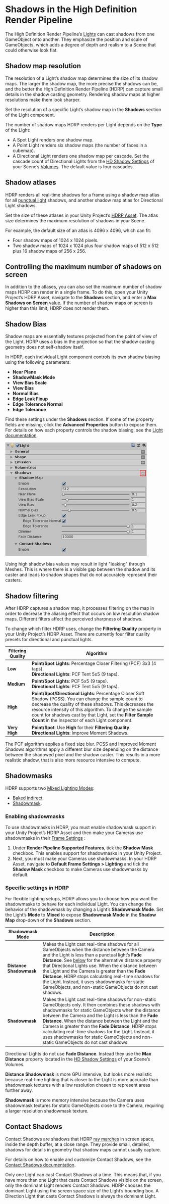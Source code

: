 # Shadows in the High Definition Render Pipeline

The High Definition Render Pipeline’s [Lights](Light-Component.html) can cast shadows from one GameObject onto another. They emphasize the position and scale of GameObjects, which adds a degree of depth and realism to a Scene that could otherwise look flat.

## Shadow map resolution

The resolution of a Light’s shadow map determines the size of its shadow maps. The larger the shadow map, the more precise the shadows can be, and the better the High Definition Render Pipeline (HDRP) can capture small details in the shadow casting geometry. Rendering shadow maps at higher resolutions make them look sharper.

Set the resolution of a specific Light’s shadow map in the **Shadows** section of the Light component.

The number of shadow maps HDRP renders per Light depends on the **Type** of the Light:

- A Spot Light renders one shadow map.
- A Point Light renders six shadow maps (the number of faces in a cubemap).
- A Directional Light renders one shadow map per cascade. Set the cascade count of Directional Lights from the [HD Shadow Settings](Override-Shadows.html) of your Scene’s [Volumes](Volumes.html). The default value is four cascades.

## Shadow atlases

HDRP renders all real-time shadows for a frame using a shadow map atlas for all [punctual light](Glossary.html#PunctualLight) shadows, and another shadow map atlas for Directional Light shadows.

Set the size of these atlases in your Unity Project’s [HDRP Asset](HDRP-Asset.html). The atlas size determines the maximum resolution of shadows in your Scene.

For example, the default size of an atlas is 4096 x 4096, which can fit:

- Four shadow maps of 1024 x 1024 pixels.
- Two shadow maps of 1024 x 1024 plus four shadow maps of 512 x 512 plus 16 shadow maps of 256 x 256.

## Controlling the maximum number of shadows on screen

In addition to the atlases, you can also set the maximum number of shadow maps HDRP can render in a single frame. To do this, open your Unity Project’s HDRP Asset, navigate to the **Shadows** section, and enter a **Max Shadows on Screen** value. If the number of shadow maps on screen is higher than this limit, HDRP does not render them.

## Shadow Bias

Shadow maps are essentially textures projected from the point of view of the Light. HDRP uses a bias in the projection so that the shadow casting geometry does not self-shadow itself.

In HDRP, each individual Light component controls its own shadow biasing using the following parameters:

- **Near Plane**
- **ShadowMask Mode**
- **View Bias Scale**
- **View Bias**
- **Normal Bias**
- **Edge Leak Fixup**
- **Edge Tolerance Normal**
- **Edge Tolerance**

Find these settings under the **Shadows** section. If some of the property fields are missing, click the **Advanced Properties** button to expose them. For details on how each property controls the shadow biasing, see the [Light documentation](Light-Component.html).

![](Images/Shadows1.png)

Using high shadow bias values may result in light "leaking" through Meshes. This is where there is a visible gap between the shadow and its caster and leads to shadow shapes that do not accurately represent their casters.

<a name=”ShadowFiltering”></a>

## Shadow filtering

After HDRP captures a shadow map, it processes filtering on the map in order to decrease the aliasing effect that occurs on low resolution shadow maps. Different filters affect the perceived sharpness of shadows.

To change which filter HDRP uses, change the **Filtering Quality** property in your Unity Project’s HDRP Asset. There are currently four filter quality presets for directional and punctual lights.

<a name="FilteringQualities"></a>

| **Filtering Quality** | **Algorithm**                                                |
| --------------------- | ------------------------------------------------------------ |
| **Low**               | **Point/Spot Lights**: Percentage Closer Filtering (PCF) 3x3 (4 taps).<br />**Directional Lights**: PCF Tent 5x5 (9 taps). |
| **Medium**            | **Point/Spot Lights**: PCF 5x5 (9 taps).<br />**Directional Lights**: PCF Tent 5x5 (9 taps). |
| **High**              | **Point/Spot/Directional Lights**: Percentage Closer Soft Shadow (PCSS). You can change the sample count to decrease the quality of these shadows. This decreases the resource intensity of this algorithm. To change the sample count for shadows cast by that Light, set the **Filter Sample Count** in the Inspector of each Light component. |
| **Very High**         | **Point/Spot**: Use **High** for their **Filtering Quality**.<br />**Directional Lights**: Improve Moment Shadows. |

The PCF algorithm applies a fixed size blur. PCSS and Improved Moment Shadows algorithms apply a different blur size depending on the distance between the shadowed pixel and the shadow caster. This results in a more realistic shadow, that is also more resource intensive to compute.

## Shadowmasks

HDRP supports two [Mixed Lighting Modes](https://docs.unity3d.com/Manual/LightMode-Mixed.html):

* [Baked indirect](https://docs.unity3d.com/Manual/LightMode-Mixed-BakedIndirect.html)
* [Shadowmask](https://docs.unity3d.com/Manual/LightMode-Mixed-ShadowmaskMode.html).

### Enabling shadowmasks

To use shadowmasks in HDRP, you must enable shadowmask support in your Unity Project’s HDRP Asset and then make your Cameras use shadowmasks in their [Frame Settings](Frame-Settings.html) :

1. Under **Render Pipeline Supported Features**, tick the **Shadow Mask** checkbox. This enables support for shadowmasks in your Unity Project.
2. Next, you must make your Cameras use shadowmasks. In your HDRP Asset, navigate to **Default Frame Settings > Lighting** and tick the **Shadow Mask** checkbox to make Cameras use shadowmasks by default.

### Specific settings in HDRP

For flexible lighting setups, HDRP allows you to choose how you want the shadowmasks to behave for each individual Light. You can change the behavior of the shadowmask by changing a Light’s **Shadowmask Mode**. Set the Light’s **Mode** to **Mixed** to expose **Shadowmask Mode** in the **Shadow Map** drop-down of the **Shadows** section. 

<a name=”ShadowmaskModes”></a>

| **Shadowmask Mode**     | **Description**                                              |
| ----------------------- | ------------------------------------------------------------ |
| **Distance Shadowmask** | Makes the Light cast real-time shadows for all GameObjects when the distance between the Camera and the Light is less than a punctual light’s **Fade Distance**. See [below](#DirectionalLightEquivalentProperty) for the alternative distance property that Directional Lights use. When the distance between the Light and the Camera is greater than the **Fade Distance**, HDRP stops calculating real-time shadows for the Light. Instead, it uses shadowmasks for static GameObjects, and non-static GameObjects do not cast shadows. |
| **Shadowmask**          | Makes the Light cast real-time shadows for non-static GameObjects only. It then combines these shadows with shadowmasks for static GameObjects when the distance between the Camera and the Light is less than the **Fade Distance**. When the distance between the Light and the Camera is greater than the **Fade Distance**, HDRP stops calculating real-time shadows for the Light. Instead, it uses shadowmasks for static GameObjects and non-static GameObjects do not cast shadows. |

<a name=”DirectionalLightEquivalentProperty”></a>

Directional Lights do not use **Fade Distance**. Instead they use the **Max Distance** property located in the [HD Shadow Settings](Override-Shadows.html) of your Scene’s Volumes.

**Distance Shadowmask** is more GPU intensive, but looks more realistic because real-time lighting that is closer to the Light is more accurate than shadowmask textures with a low resolution chosen to represent areas further away.

**Shadowmask** is more memory intensive because the Camera uses shadowmask textures for static GameObjects close to the Camera, requiring a larger resolution shadowmask texture.

## Contact Shadows

Contact Shadows are shadows that HDRP [ray marches](Glossary.html#RayMarching) in screen space, inside the depth buffer, at a close range. They provide small, detailed, shadows for details in geometry that shadow maps cannot usually capture.

For details on how to enable and customize Contact Shadows, see the [Contact Shadows documentation](Override-Contact-Shadows.html).

Only one Light can cast Contact Shadows at a time. This means that, if you have more than one Light that casts Contact Shadows visible on the screen, only the dominant Light renders Contact Shadows. HDRP chooses the dominant Light using the screen space size of the Light’s bounding box. A Direction Light that casts Contact Shadows is always the dominant Light.